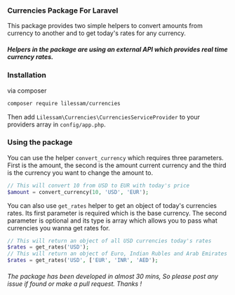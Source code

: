 ### Currencies Package For Laravel
This package provides two simple helpers to convert amounts from currency to another and to get today's rates for any currency.
##### Helpers in the package are using an external API which provides real time currency rates.

### Installation
via composer
```bash
composer require lilessam/currencies
```
Then add `Lilessam\Currencies\CurrenciesServiceProvider` to your providers array in `config/app.php`.

### Using the package
You can use the helper `convert_currency` which requires three parameters. First is the amount, the second is the amount current currency and the third is the currency you want to change the amount to.
```PHP
// This will convert 10 from USD to EUR with today's price
$amount = convert_currency(10, 'USD', 'EUR');
```
You can also use `get_rates` helper to get an object of today's currencies rates. Its first parameter is required which is the base currency. The second parameter is optional and its type is array which allows you to pass what currencies you wanna get rates for.
```PHP
// This will return an object of all USD currencies today's rates
$rates = get_rates('USD');
// This will return an object of Euro, Indian Rubles and Arab Emirates Dirham rates for USD.
$rates = get_rates('USD', ['EUR', 'INR', 'AED');
```


###### The package has been developed in almost 30 mins, So please post any issue if found or make a pull request. Thanks !